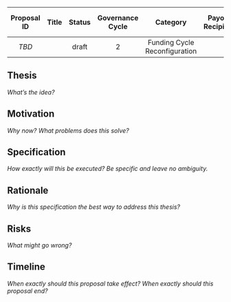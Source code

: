 | Proposal ID | Title | Status | Governance Cycle | Category | Payout Recipient | Payout Amount (USD) | Last Payout Cycle | Discussion Thread | Data Backup | Voting | Total Votes | For | Against |
| :--: | :--: | :--: | :--: | :--: | :--: | :--: | :--: | :--: | :--: | :--: | :--: | :--: | :--: |
| _TBD_ | []() | draft | 2 | Funding Cycle Reconfiguration |  |  | 9 | [Discord]() |  |  |  |  |  |

## Thesis

*What’s the idea?*

## Motivation

*Why now? What problems does this solve?*

## Specification

*How exactly will this be executed? Be specific and leave no ambiguity.*

## Rationale

*Why is this specification the best way to address this thesis?*

## Risks

*What might go wrong?*

## Timeline

*When exactly should this proposal take effect? When exactly should this proposal end?*
